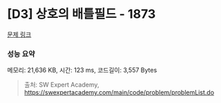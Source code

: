 # [D3] 상호의 배틀필드 - 1873 

[문제 링크](https://swexpertacademy.com/main/code/problem/problemDetail.do?contestProbId=AV5LyE7KD2ADFAXc) 

### 성능 요약

메모리: 21,636 KB, 시간: 123 ms, 코드길이: 3,557 Bytes



> 출처: SW Expert Academy, https://swexpertacademy.com/main/code/problem/problemList.do